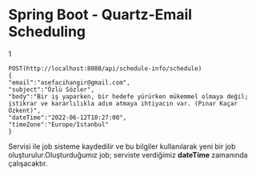 # Spring Boot - Quartz-Email Scheduling

1
```
POST(http://localhost:8080/api/schedule-info/schedule)
{
"email":"asefacihangir@gmail.com",
"subject":"Özlü Sözler",
"body":"Bir iş yaparken, bir hedefe yürürken mükemmel olmaya değil; istikrar ve kararlılıkla adım atmaya ihtiyacın var. (Pınar Kaçar Özkent)",
"dateTime":"2022-06-12T10:27:00",
"timeZone":"Europe/Istanbul"
}
```
Servisi ile job sisteme kaydedilir ve bu bilgiler kullanılarak yeni bir job oluşturulur.Oluşturduğumız job; serviste verdiğimiz **dateTime** zamanında çalışacaktır.


